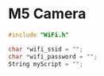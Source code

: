 # M5 Camera

```cpp:Wi-Fi.cpp
#include "WiFi.h"

char *wifi_ssid = "";
char *wifi_password = "";
String myScript = "";
```
